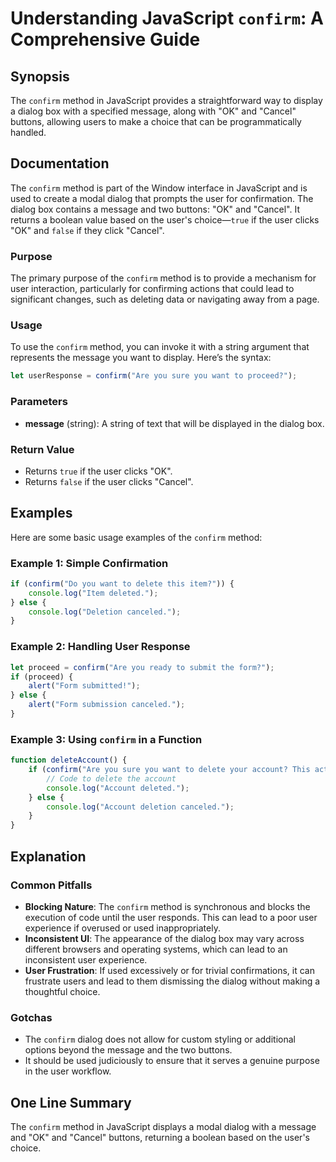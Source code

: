 <!--
Meta Description: # Understanding JavaScript `confirm`: A Comprehensive Guide ## Synopsis The `confirm` method in JavaScript provides a straightforward way to display a...
Meta Keywords: confirm, user, javascript, dialog, you
-->

# Understanding JavaScript `confirm`: A Comprehensive Guide

## Synopsis
The `confirm` method in JavaScript provides a straightforward way to display a dialog box with a specified message, along with "OK" and "Cancel" buttons, allowing users to make a choice that can be programmatically handled.

## Documentation
The `confirm` method is part of the Window interface in JavaScript and is used to create a modal dialog that prompts the user for confirmation. The dialog box contains a message and two buttons: "OK" and "Cancel". It returns a boolean value based on the user's choice—`true` if the user clicks "OK" and `false` if they click "Cancel".

### Purpose
The primary purpose of the `confirm` method is to provide a mechanism for user interaction, particularly for confirming actions that could lead to significant changes, such as deleting data or navigating away from a page.

### Usage
To use the `confirm` method, you can invoke it with a string argument that represents the message you want to display. Here’s the syntax:

```javascript
let userResponse = confirm("Are you sure you want to proceed?");
```

### Parameters
- **message** (string): A string of text that will be displayed in the dialog box.

### Return Value
- Returns `true` if the user clicks "OK".
- Returns `false` if the user clicks "Cancel".

## Examples
Here are some basic usage examples of the `confirm` method:

### Example 1: Simple Confirmation
```javascript
if (confirm("Do you want to delete this item?")) {
    console.log("Item deleted.");
} else {
    console.log("Deletion canceled.");
}
```

### Example 2: Handling User Response
```javascript
let proceed = confirm("Are you ready to submit the form?");
if (proceed) {
    alert("Form submitted!");
} else {
    alert("Form submission canceled.");
}
```

### Example 3: Using `confirm` in a Function
```javascript
function deleteAccount() {
    if (confirm("Are you sure you want to delete your account? This action is irreversible.")) {
        // Code to delete the account
        console.log("Account deleted.");
    } else {
        console.log("Account deletion canceled.");
    }
}
```

## Explanation
### Common Pitfalls
- **Blocking Nature**: The `confirm` method is synchronous and blocks the execution of code until the user responds. This can lead to a poor user experience if overused or used inappropriately.
- **Inconsistent UI**: The appearance of the dialog box may vary across different browsers and operating systems, which can lead to an inconsistent user experience.
- **User Frustration**: If used excessively or for trivial confirmations, it can frustrate users and lead to them dismissing the dialog without making a thoughtful choice.

### Gotchas
- The `confirm` dialog does not allow for custom styling or additional options beyond the message and the two buttons.
- It should be used judiciously to ensure that it serves a genuine purpose in the user workflow.

## One Line Summary
The `confirm` method in JavaScript displays a modal dialog with a message and "OK" and "Cancel" buttons, returning a boolean based on the user's choice.